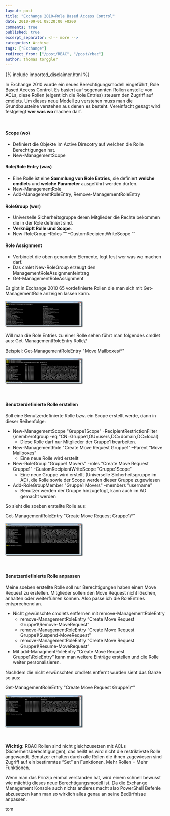 ```yaml
---
layout: post
title: "Exchange 2010–Role Based Access Control"
date: 2010-09-01 08:20:00 +0200
comments: true
published: true
excerpt_separator: <!-- more -->
categories: Archive
tags: ["Exchange"]
redirect_from: ["/post/RBAC", "/post/rbac"]
author: thomas torggler
---
```

<!-- more -->
{% include imported_disclaimer.html %}
<p>In Exchange 2010 wurde ein neues Berechtigungsmodell eingef&uuml;hrt, Role Based Access Control. Es basiert auf sogenannten Rollen anstelle von ACLs, diese Rollen (eigentlich die Role Entries) steuern den Zugriff auf cmdlets. Um dieses neue Modell zu verstehen muss man die Grundbausteine verstehen aus denen es besteht. Vereinfacht gesagt wird festgelegt <strong>wer was wo </strong>machen darf.</p>
<p>&nbsp;</p>
<h4>Scope (wo)</h4>
<ul>
<li>Definiert die Objekte im Active Direcotry auf welchen die Rolle Berechtigungen hat. </li>
<li>New-ManagementScope </li>
</ul>
<h4>Role/Role Entry (was)</h4>
<ul>
<li>Eine Rolle ist eine <strong>Sammlung von Role Entries</strong>, sie definiert <strong>welche cmdlets</strong> und <strong>welche Parameter</strong> ausgef&uuml;hrt werden d&uuml;rfen. </li>
<li>New-ManagementRole </li>
<li>Add-ManagementRoleEntry, Remove-ManagementRoleEntry </li>
</ul>
<h4>RoleGroup (wer)</h4>
<ul>
<li>Universelle Sicherheitsgruppe deren Mitglieder die Rechte bekommen die in der Role definiert sind. </li>
<li><strong>Verkn&uuml;pft Rolle und Scope</strong>. </li>
<li>New-RoleGroup &ndash;Roles &ldquo;&rdquo; &ndash;CustomRecipientWriteScope &ldquo;&rdquo; </li>
</ul>
<h4>Role Assignment</h4>
<ul>
<li>Verbindet die oben genannten Elemente, legt fest wer was wo machen darf. </li>
<li>Das cmlet New-RoleGroup erzeugt den ManagementRoleAssignmenteintrag </li>
<li>Get-ManagementRoleAssignment </li>
</ul>
<p>Es gibt in Exchange 2010 65 vordefinierte Rollen die man sich mit Get-ManagementRole anzeigen lassen kann.</p>
<p><a href="/assets/image_233.png"><img style="background-image: none; border-right-width: 0px; margin: 0px; padding-left: 0px; padding-right: 0px; display: inline; border-top-width: 0px; border-bottom-width: 0px; border-left-width: 0px; padding-top: 0px" title="image" src="/assets/image_thumb_231.png" border="0" alt="image" width="244" height="83" /></a></p>
<p>Will man die Role Entries zu einer Rolle sehen f&uuml;hrt man folgendes cmdlet aus: Get-ManagementRoleEntry Rolle\*</p>
<p>Beispiel: Get-ManagementRoleEntry "Move Mailboxes\*"</p>
<p><a href="/assets/image_234.png"><img style="background-image: none; border-right-width: 0px; margin: 0px; padding-left: 0px; padding-right: 0px; display: inline; border-top-width: 0px; border-bottom-width: 0px; border-left-width: 0px; padding-top: 0px" title="image" src="/assets/image_thumb_232.png" border="0" alt="image" width="244" height="83" /></a></p>
<p>&nbsp;</p>
<h4>Benutzerdefinierte Rolle erstellen</h4>
<p>Soll eine Benutzerdefinierte Rolle bzw. ein Scope erstellt werde, dann in dieser Reihenfolge:</p>
<ul>
<li>New-ManagementScope "Gruppe1Scope" -RecipientRestrictionFilter {memberofgroup -eq "CN=Gruppe1,OU=users,DC=domain,DC=local} 
<ul>
<li>Diese Rolle darf nur Mitglieder der Gruppe1 bearbeiten. </li>
</ul>
</li>
<li>New-ManagementRole "Create Move Request Gruppe1" &ndash;Parent &ldquo;Move Mailboxes&rdquo; 
<ul>
<li>Eine neue Rolle wird erstellt </li>
</ul>
</li>
<li>New-RoleGroup "Gruppe1 Movers" -roles "Create Move Request Gruppe1" -CustomRecipientWriteScope "Gruppe1Scope" 
<ul>
<li>Eine neue Gruppe wird erstellt (Universelle Sicherheitsgruppe im AD), die Rolle sowie der Scope werden dieser Gruppe zugewiesen </li>
</ul>
</li>
<li>Add-RoleGroupMember "Gruppe1 Movers" -members "username" 
<ul>
<li>Benutzer werden der Gruppe hinzugef&uuml;gt, kann auch im AD gemacht werden </li>
</ul>
</li>
</ul>
<p>So sieht die soeben erstellte Rolle aus:</p>
<p>Get-ManagementRoleEntry "Create Move Request Gruppe1\*"</p>
<p><a href="/assets/image_235.png"><img style="background-image: none; border-right-width: 0px; margin: 0px; padding-left: 0px; padding-right: 0px; display: inline; border-top-width: 0px; border-bottom-width: 0px; border-left-width: 0px; padding-top: 0px" title="image" src="/assets/image_thumb_233.png" border="0" alt="image" width="244" height="104" /></a></p>
<p>&nbsp;</p>
<h4>Benutzerdefinierte Rolle anpassen</h4>
<p>Meine soeben erstellte Rolle soll nur Berechtigungen haben einen Move Request zu erstellen. Mitglieder sollen den Move Request nicht l&ouml;schen, anhalten oder weiterf&uuml;hren k&ouml;nnen. Also passe ich die RoleEntries entsprechend an.</p>
<ul>
<li>Nicht gew&uuml;nschte cmdlets entfernen mit remove-ManagementRoleEntry 
<ul>
<li>remove-ManagementRoleEntry &ldquo;Create Move Request Gruppe1\Remove-MoveRequest&rdquo; </li>
<li>remove-ManagementRoleEntry &ldquo;Create Move Request Gruppe1\Suspend-MoveRequest&rdquo; </li>
<li>remove-ManagementRoleEntry &ldquo;Create Move Request Gruppe1\Resume-MoveRequest&rdquo; </li>
</ul>
</li>
<li>Mit add-ManagmentRoleEntry &ldquo;Create Move Request Gruppe1\RoleEntry&rdquo; kann man weitere Eintr&auml;ge erstellen und die Rolle weiter personalisieren. </li>
</ul>
<p>Nachdem die nicht erw&uuml;nschten cmdlets entfernt wurden sieht das Ganze so aus:</p>
<p>Get-ManagementRoleEntry "Create Move Request Gruppe1\*"</p>
<p><a href="/assets/image_236.png"><img style="background-image: none; border-right-width: 0px; padding-left: 0px; padding-right: 0px; display: inline; border-top-width: 0px; border-bottom-width: 0px; border-left-width: 0px; padding-top: 0px" title="image" src="/assets/image_thumb_234.png" border="0" alt="image" width="244" height="104" /></a></p>
<p>&nbsp;</p>
<p><strong>Wichtig:</strong> RBAC Rollen sind nicht gleichzusetzen mit ACLs (Sicherheitsberechtigungen), das hei&szlig;t es wird nicht die restriktivste Rolle angewandt. Benutzer erhalten durch alle Rollen die ihnen zugewiesen sind Zugriff auf ein bestimmtes &ldquo;Set&rdquo; an Funktionen. Mehr Rollen = Mehr Funktionen.</p>
<p>Wenn man das Prinzip einmal verstanden hat, wird einem schnell bewusst wie m&auml;chtig dieses neue Berechtigungsmodell ist. Da die Exchange Management Konsole auch nichts anderes macht also PowerShell Befehle abzusetzen kann man so wirklich alles genau an seine Bed&uuml;rfnisse anpassen.</p>
<p>tom</p>
